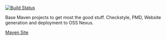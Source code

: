 [![Build Status](https://secure.travis-ci.org/rexhoffman/MavenBase.png)](http://travis-ci.org/rexhoffman/MavenBase)

Base Maven projects to get most the good stuff. Checkstyle, PMD, Website generation and deployment to OSS Nexus.

[Maven Site](http://rexhoffman.github.io/MavenBase/1.0.0/)

